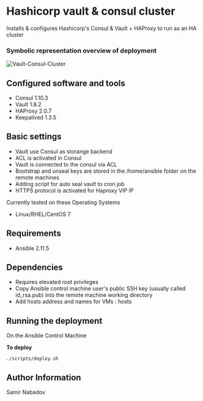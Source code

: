 Hashicorp vault & consul cluster
================================


Installs & configures Hashicorp's Consul & Vault + HAProxy to run as an HA cluster

### Symbolic representation overview of deployment
![Vault-Consul-Cluster](https://user-images.githubusercontent.com/32331362/136788224-49d37bbd-3ae2-412c-8090-d8791171b9c3.jpg)


Configured software and tools
------------
* Consul 1.10.3
* Vault 1.8.2
* HAProxy 2.0.7
* Keepalived 1.3.5


Basic settings
------------
* Vault use Consul as storange backend 
* ACL is activated in Consul
* Vault is connected to the consul via ACL
* Bootstrap and unseal keys are stored in the /home/ansible folder on the remote machines
* Adding script for auto seal vault to cron job
* HTTPS protocol is activated for Haproxy VIP IP


Currently tested on these Operating Systems
* Linux/RHEL/CentOS 7

Requirements
------------
* Ansible 2.11.5

Dependencies
------------
* Requires elevated root privileges
* Copy Ansible control machine user's public SSH key (usually called id_rsa.pub) into the remote machine working directory
* Add hosts address and names for VMs : hosts


Running the deployment
----------------------

On the Ansible Control Machine  

__To deploy__

`./scripts/deploy.sh`


Author Information
------------------

Samir Nabadov
